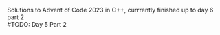 Solutions to Advent of Code 2023 in C++, currrently finished up to day 6 part 2  
#TODO: Day 5 Part 2
